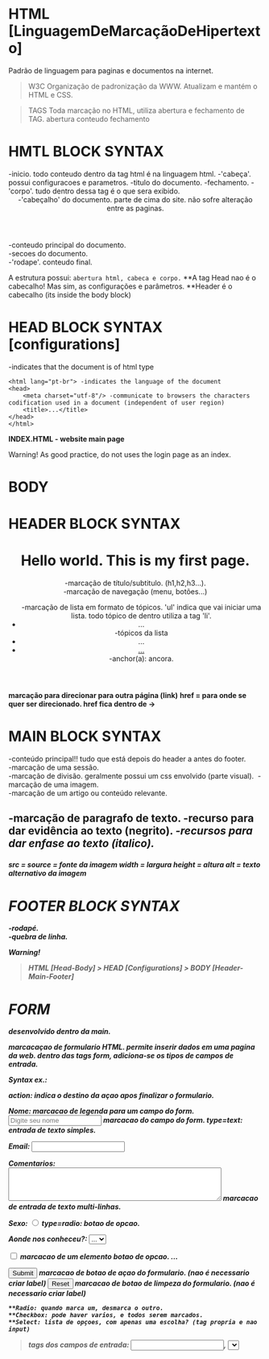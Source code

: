 # HTML [LinguagemDeMarcaçãoDeHipertexto]
Padrão de linguagem para paginas e documentos na internet.

> W3C
Organização de padronização da WWW.
Atualizam e mantém o HTML e CSS.

> TAGS
Toda marcação no HTML, utiliza abertura e fechamento de TAG.
<tag> abertura
    conteudo
</tag> fechamento


# HMTL BLOCK SYNTAX
<!DOCTYPE html>
<html> -inicio. todo conteudo dentro da tag html é na linguagem html.
    <head> -'cabeça'. possui configuracoes e parametros.
        <title></title> -titulo do documento.
    </head> -fechamento.
    <body> -'corpo'. tudo dentro dessa tag é o que sera exibido.
        <header> -'cabeçalho' do documento. parte de cima do site. não sofre alteração entre as paginas.
        </header>
        <main> -conteudo principal do documento.
            <section> -secoes do documento.
            </section>
        </main>
        <footer> -'rodape'. conteudo final.
        </footer>
    </body>
<html>

A estrutura possui: ``abertura html, cabeca e corpo.``
**A tag Head nao é o cabecalho! Mas sim, as configurações e parâmetros.
**Header é o cabecalho (its inside the body block)


# HEAD BLOCK SYNTAX [configurations]
<!DOCTYPE html> -indicates that the document is of html type
    <html lang="pt-br"> -indicates the language of the document
    <head>
        <meta charset="utf-8"/> -communicate to browsers the characters codification used in a document (independent of user region)
        <title>...</title>
    </head>
    </html>

__INDEX.HTML - website main page__

Warning!
As good practice, do not uses the login page as an index.


# BODY
# HEADER BLOCK SYNTAX
<header>
    <h1>Hello world. This is my first page.</h1> -marcação de título/subtitulo. (h1,h2,h3...).
    <nav> -marcação de navegação (menu, botões...)
        <ul> -marcação de lista em formato de tópicos. 'ul' indica que vai iniciar uma lista. todo tópico de 
                                                                                    dentro utiliza a tag 'li'.
            <li>...</li> -tópicos da lista
            <li>...</li>
            <li><a href="xxx.html">...</a></li> -anchor(a): ancora.
        </ul>
    </nav>
</header>

__<a></a> marcação para direcionar para outra página (link)__
__href = para onde se quer ser direcionado. href fica dentro de <a> -> <a herf="...">__


# MAIN BLOCK SYNTAX
<main> -conteúdo principal!! tudo que está depois do header a antes do footer.
    <section> -marcação de uma sessão.
        <div> -marcação de divisão. geralmente possui um css envolvido (parte visual).
            <img src="" width="" height="" alt=""/> -marcação de uma imagem.
        </div>
        <article> -marcação de um artigo ou conteúdo relevante.
            <h2>
            <p> -marcação de paragrafo de texto.
            <strong> -recurso para dar evidência ao texto (negrito).
            <em> -recursos para dar enfase ao texto (italico).
            </p>
        </article>
    <section>
</main>

__src = source = fonte da imagem__
__width = largura__
__height = altura__
__alt = texto alternativo da imagem__


# FOOTER BLOCK SYNTAX
<footer> -rodapé.
<span>
<br/> -quebra de linha.



__Warning!__
> HTML [Head-Body]
    > HEAD [Configurations]
    > BODY [Header-Main-Footer]



# FORM
desenvolvido dentro da main.

<form> marcacaçao de formulario HTML. permite inserir dados em uma pagina da web. dentro das tags form, adiciona-se os tipos de campos de entrada.

Syntax ex.: 
<form action="index.html"> action: indica o destino da açao apos finalizar o formulario.
    <p>
        <label>Nome: </label> marcacao de legenda para um campo do form.
        <input type="text" name="nome" placeholder="Digite seu nome" required/> marcacao do campo do form. type=text: entrada de texto simples.
    </p>
    <p>
        <label>Email: </label><input type="text" name="Email"/>
    </p>
    <p>
        <label>Comentarios: </label>
        <textarea name="Comentarios" rows="4" cols="50"></textarea> marcacao de entrada de texto multi-linhas.
    </p>
    <p>
        <label>Sexo: </label>
        <input type="radio" nome="sexo"> type=radio: botao de opcao.
    </p>
    <p>
        <label>Aonde nos conheceu?: </label>
        <select name="conheceu"> select: lista de opçoes.
            <option selected>...</option>
            <option>...</option>
            <option>...</option>
        </select>
    </p>
    <p>
        <input type="checkbox" name="aceito"> marcacao de um elemento botao de opcao.
        <label>...</label>
    </p>
    <p>
        <input type="submit" .../> marcacao de botao de açao do formulario. (nao é necessario criar label)
        <input type="reset" .../> marcacao de botao de limpeza do formulario. (nao é necessario criar label)
    </p>

    **Radio: quando marca um, desmarca o outro.
    **Checkbox: pode haver varios, e todos serem marcados.
    **Select: lista de opçoes, com apenas uma escolha? (tag propria e nao input)


> tags dos campos de entrada: <INPUT>, <SELECT>, <TEXTAREA> etc.

<INPUT type> diferentes valores do atibruto type. <type= text,email,password,checkbox,radio,submit...>
<INPUT name> nome do campo para identificar o valor do campo.
<INPUT placeholder> espaço reservado. texto de dica para o que inserir.
<INPUT required> torna o campo obrigatório.


# TABLE
<section>
    <h2></h2>
    <table> marcacao do elemento tabela.
        <thead> define linha/grupo de linhas que representam os cabeçalhos de uma tabela.
            <tr> marcacao das linhas. (table row)
                <th></th> marcacao das colunas / celula de cabeçalho / define o nome de uma coluna.
                <th></th> 
            </tr>
        <tbody> define o conjunto de dados de uma tabela.
            <tr>
                <td></td> marcacao das celulas (dados/valores). (table data)
                <td></td> 
            </tr>

**TR - Rows [TableRows]
**TH - Columns [TableHeader]
**TD - Cells/Values [TableData]
**Put the same quantity of TH(columns) and TD(values)


# IFRAME x VIDEO
<section>
    <div>
        <iframe src="..."></iframe> marcacao de uma pagina dentro de outra.
    </div>
</section>

<section>
    <video width="" controls="controls"> marcacao de um video em pasta local.
        <source src="path/file.extension" type="video/extension">
    </video>

**Se quiser pegar um video de uma pagina -> IFRAME.
**Se quiser pegar um video uma pasta local -> VIDEO.


# ABBR, BLOCKQUOTE [goodpractices]
<section>
    <abbr title="Word to be abbreviated">WordAbbreviated</abbr> marcaçao da explicaçao de uma abreviaçao.
    <blockquote cite="...">...</blockquote> marcaçao de uma citaçao. [Bloco de Citaçao]
</section>


# FIGURE, FIGCAPTION [goodpractices]
<section>
    <figure> marcaçao de uma imagem.
        <img src="path/file.extension" width="" alt="">
        <figcpation>...</figcaption> marcaçao da legenda de uma imagem.


# METATAGS (HEAD) [goodpractices]
<meta name="description" content="..."> marcaçao da descriçao do documento. da acesso a descriçao da pagina para os browsers e sites de busca.
<meta name="keywords" content=""> marcaçao das palavras chaves.
<meta name="author" content=""> marcaçao do autor do documento.
<meta http-equiv="refresh" content="50"> marcaçao do tempo de refresh.

__[MetaTags]__ <!--  Usada para fornecer informações adicionais sobre um documento HTML, que não são exibidas diretamente na página da web. Essas informações são usadas pelos navegadores da web, mecanismos de pesquisa e outros serviços da web para entender melhor o conteúdo da página, ajudando a otimizar a experiência do usuário. -->



__ToolsTips__
W3Schools.com
DeveloperMozilla.com
(inspecionar sites para ver os códigos; f12)